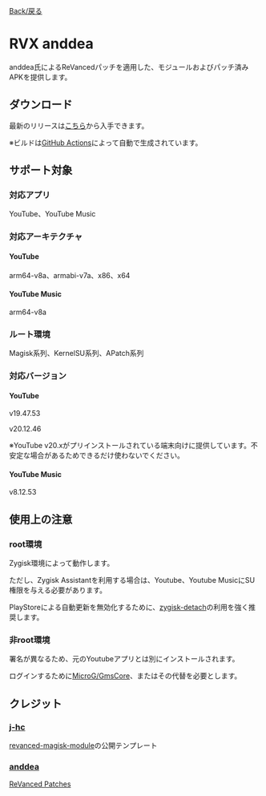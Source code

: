 [Back/戻る](https://github.com/Sanka1610/RVX-anddea)

# RVX anddea

anddea氏によるReVancedパッチを適用した、モジュールおよびパッチ済みAPKを提供します。

## ダウンロード

最新のリリースは[こちら](https://github.com/Sanka1610/RVX-anddea/releases/)から入手できます。

※ビルドは[GitHub Actions](https://github.com/Sanka1610/RVX-anddea/actions/workflows/build.yml)によって自動で生成されています。

## サポート対象

### 対応アプリ

YouTube、YouTube Music

### 対応アーキテクチャ

#### YouTube

arm64-v8a、armabi-v7a、x86、x64

#### YouTube Music

arm64-v8a

### ルート環境

Magisk系列、KernelSU系列、APatch系列

### 対応バージョン

#### YouTube

v19.47.53

v20.12.46

※YouTube v20.xがプリインストールされている端末向けに提供しています。不安定な場合があるためできるだけ使わないでください。

#### YouTube Music

v8.12.53

## 使用上の注意

### root環境

Zygisk環境によって動作します。

ただし、Zygisk Assistantを利用する場合は、Youtube、Youtube MusicにSU権限を与える必要があります。

PlayStoreによる自動更新を無効化するために、[zygisk-detach](https://github.com/j-hc/zygisk-detach)の利用を強く推奨します。

### 非root環境

署名が異なるため、元のYoutubeアプリとは別にインストールされます。

ログインするために[MicroG/GmsCore](https://github.com/microg/GmsCore)、またはその代替を必要とします。

## クレジット

### [**j-hc**](https://github.com/j-hc)

[revanced-magisk-module](https://github.com/j-hc/revanced-magisk-module)の公開テンプレート

### [**anddea**](https://github.com/anddea)

[ReVanced Patches](https://github.com/anddea/revanced-patches)


